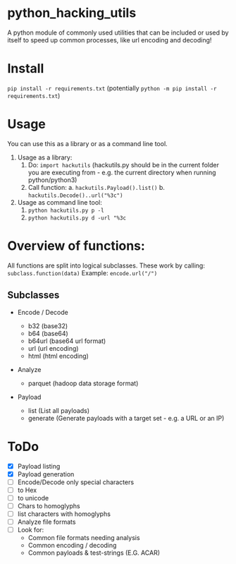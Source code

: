 # python_hacking_utils
A python module of commonly used utilities that can be included or used by itself to speed up common processes, like url encoding and decoding!


# Install
`pip install -r requirements.txt` (potentially `python -m pip install -r requirements.txt`)

# Usage
You can use this as a library or as a command line tool.
1. Usage as a library:
    1. Do: `import hackutils` (hackutils.py should be in the current folder you are executing from - e.g. the current directory when running python/python3)
    2. Call function:
        a. `hackutils.Payload().list()`
        b. `hackutils.Decode()..url("%3c")`
2. Usage as command line tool:
    1. `python hackutils.py p -l` 
    2. `python hackutils.py d -url "%3c`

# Overview of functions:
All functions are split into logical subclasses.
These work by calling: `subclass.function(data)`
Example: `encode.url("/")`

## Subclasses
* Encode / Decode
    * b32 (base32)
    * b64 (base64)
    * b64url (base64 url format)
    * url (url encoding)
    * html (html encoding)

* Analyze
    * parquet (hadoop data storage format)

* Payload
    * list  (List all payloads)
    * generate (Generate payloads with a target set - e.g. a URL or an IP)

# ToDo
- [X] Payload listing
- [x] Payload generation
- [ ] Encode/Decode only special characters
- [ ] to Hex
- [ ] to unicode
- [ ] Chars to homoglyphs
- [ ] list characters with homoglyphs
- [ ] Analyze file formats
- [ ] Look for:
    * Common file formats needing analysis
    * Common encoding / decoding
    * Common payloads & test-strings (E.G. ACAR)